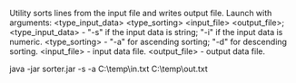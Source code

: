 Utility sorts lines from the input file and writes output file. Launch with arguments:
<type_input_data> <type_sorting> <input_file> <output_file>;
<type_input_data> - "-s" if the input data is string; "-i" if the input data is numeric.
<type_sorting> - "-a" for ascending sorting; "-d" for descending sorting.
<input_file> - input data file.
<output_file> - output data file.


java -jar sorter.jar -s -a C:\temp\in.txt C:\temp\out.txt
